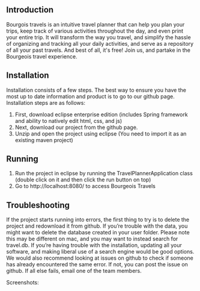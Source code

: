 ## Introduction
Bourgois travels is an intuitive travel planner that can help you plan your trips, keep track of various activities throughout the day, and even print your entire trip. It will transform the way you travel, and simplify the hassle of organizing and tracking all your daily activities, and serve as a repository of all your past travels. And best of all, it's free! Join us, and partake in the Bourgeois travel experience.

## Installation
Installation consists of a few steps. The best way to ensure you have the most up to date information and product is to go to our github page. Installation steps are as follows:

1. First, download eclipse enterprise edition (includes Spring framework and ability to natively edit html, css, and js)
2. Next, download our project from the github page. 
3. Unzip and open the project using eclipse (You need to import it as an existing maven project) 

## Running

1. Run the project in eclipse by running the TravelPlannerApplication class (double click on it and then click the run button on top)
2. Go to http://localhost:8080/ to access Bourgeois Travels

## Troubleshooting
If the project starts running into errors, the first thing to try is to delete the project and redownload it from github.
If you’re trouble with the data, you might want to delete the database created in your user folder. Please note this may be different on mac, and you may want to instead search for travel.db.
If you’re having trouble with the installation, updating all your software, and making liberal use of a search engine would be good options.
 We would also recommend looking at issues on github to check if someone has already encountered the same error. If not, you can post the issue on github. 
If all else fails, email one of the team members.  

Screenshots:

